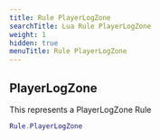 ```yaml
---
title: Rule PlayerLogZone
searchTitle: Lua Rule PlayerLogZone
weight: 1
hidden: true
menuTitle: Rule PlayerLogZone
---
```

## PlayerLogZone

This represents a PlayerLogZone Rule
```lua
Rule.PlayerLogZone
```